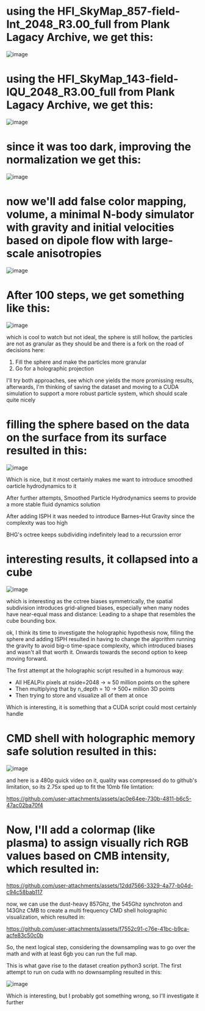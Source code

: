 
# using the HFI_SkyMap_857-field-Int_2048_R3.00_full from Plank Lagacy Archive, we get this:

![image](https://github.com/user-attachments/assets/f1f8919e-55cd-4708-964b-4af139a3f416)



# using the HFI_SkyMap_143-field-IQU_2048_R3.00_full from Plank Lagacy Archive, we get this:
![image](https://github.com/user-attachments/assets/f66e01c1-3fbe-4d7e-a866-f71990c10247)

# since it was too dark, improving the normalization we get this:

![image](https://github.com/user-attachments/assets/c574e347-c50b-47a4-a460-961c9a27d7a1)

# now we'll add false color mapping, volume, a minimal N-body simulator with gravity and initial velocities based on dipole flow with large-scale anisotropies
![image](https://github.com/user-attachments/assets/d08db87a-4043-4378-a02d-1f52d2ba436b)

# After 100 steps, we get something like this:

![image](https://github.com/user-attachments/assets/9b55b45c-a3e5-4241-9a4b-21569dfac67e)

which is cool to watch but not ideal, the sphere is still hollow, the particles are not as granular as they should be and there is a fork on the road of decisions here:

1. Fill the sphere and make the particles more granular
2. Go for a holographic projection

I'll try both approaches, see which one yields the more promissing results, afterwards, I'm thinking of saving the dataset and moving to a CUDA simulation to support a more robust particle system, which should scale quite nicely

# filling the sphere based on the data on the surface from its surface resulted in this:
![image](https://github.com/user-attachments/assets/f711cbff-8e08-4b4b-aaec-ec4dcc124b4e)

Which is nice, but it most certainly makes me want to introduce smoothed oarticle hydrodynamics to it

After further attempts, Smoothed Particle Hydrodynamics seems to provide a more stable fluid dynamics solution

After adding ISPH it was needed to introduce Barnes–Hut Gravity since the complexity was too high

BHG's octree keeps subdividing indefinitely lead to a recurssion error

# interesting results, it collapsed into a cube
![image](https://github.com/user-attachments/assets/c326aee4-72d9-4ac4-95db-7d6a83201513)

which is interesting as the cctree biases symmetrically, the spatial subdivision introduces grid-aligned biases, especially when many nodes have near-equal mass and distance: Leading to a shape that resembles the cube bounding box.

ok, I think its time to investigate the holographic hypothesis now, filling the sphere and adding ISPH resulted in having to change the algorithm running the gravity to avoid big-o time-space complexity, which introduced biases and wasn't all that worth it. Onwards towards the second option to keep moving forward.

The first attempt at the holographic script resulted in a humorous way:
- All HEALPix pixels at nside=2048 → ≈ 50 million points on the sphere
- Then multiplying that by n_depth = 10 → 500+ million 3D points
- Then trying to store and visualize all of them at once

Which is interesting, it is something that a CUDA script could most certainly handle

# CMD shell with holographic memory safe solution resulted in this:

![image](https://github.com/user-attachments/assets/3ff55196-fd0f-4849-91a2-5781d182a29e)

and here is a 480p quick video on it, quality was compressed do to github's limitation, so its 2.75x sped up to fit the 10mb file limtation:

https://github.com/user-attachments/assets/ac0e64ee-730b-4811-b6c5-47ac02ba70f4

# Now, I'll add a colormap (like plasma) to assign visually rich RGB values based on CMB intensity, which resulted in:

https://github.com/user-attachments/assets/12dd7566-3329-4a77-b04d-c94c58bab117

now, we can use the dust-heavy 857Ghz, the 545Ghz synchroton and 143Ghz CMB to create a multi frequency CMD shell holographic visualization, which resulted in:

https://github.com/user-attachments/assets/f7552c91-c76e-41bc-b9ca-acfe83c50c0b

So, the next logical step, considering the downsampling was to go over the math and with at least 6gb you can run the full map.

This is what gave rise to the dataset creation python3 script. The first attempt to run on cuda with no downsampling resulted in this:

![image](https://github.com/user-attachments/assets/460b7a77-a8c9-4e61-b045-ebba6af7779e)

Which is interesting, but I probably got something wrong, so I'll investigate it further 
